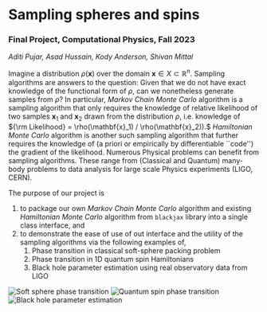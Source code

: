 # Sampling spheres and spins
### Final Project, Computational Physics, Fall 2023
_Aditi Pujar, Asad Hussain, Kody Anderson, Shivan Mittal_

Imagine a distribution $\rho(\mathbf{x})$ over the domain $\mathbf{x} \in X \subset \mathbb{R}^n.$ Sampling algorithms are answers to the question: Given that we do not have exact knowledge of the functional form of $\rho,$ can we nonetheless generate samples from $\rho?$ In particular, _Markov Chain Monte Carlo_ algorithm is a sampling algorithm that only requires the knowledge of relative likelihood of two samples $\mathbf{x}_1$ and $\mathbf{x}_2$ drawn from the distribution $\rho,$ i.e. knowledge of ${\rm Likelihood} = \rho(\mathbf{x}_1) / \rho(\mathbf{x}_2)).$ _Hamiltonian Monte Carlo_ algorithm is another such sampling algorithm that further requires the knowledge of (a priori or empirically by differentiable ``code'') the gradient of the likelihood.
Numerous Physical problems can benefit from sampling algorithms. These range from (Classical and Quantum) many-body problems to data analysis for large scale Physics experiments (LIGO, CERN).

The purpose of our project is 
1. to package our own _Markov Chain Monte Carlo_ algorithm and existing _Hamiltonian Monte Carlo_ algorithm from `blackjax` library into a single class interface, and
2. to demonstrate the ease of use of out interface and the utility of the sampling algorithms via the following examples of,
   1. Phase transition in classical soft-sphere packing problem
   2. Phase transition in 1D quantum spin Hamiltonians
   3. Black hole parameter estimation using real observatory data from LIGO
  
![Soft sphere phase transition]()
![Quantum spin phase transition]()
![Black hole parameter estimation]()

<!---
### Ideas
Project ideas
- [x] Sampling + gradient descent + packing problems + glass phase transition
- [x] Statistical Mechanics steady state problems
- [x] Bayesian Inference
      
- [ ]  Inspiral stochastic dynamics
- [ ] Differentiable ODE solver 
- [ ] Finding distribution samples are coming from
- [ ] Differentiable ODE solver with distribution of parameter estimation
- [ ] Stochastic stuff is common interest 
- [ ] Different cost functions corresponding to different measures of distance between distributions
- [ ] KPZ
- [ ] Imaginary time evolution and LQFT

### What's common in the things we've selected:

- [ ] A class to sample using any/many methods (or use pre packaged samplers):
  - [x] Inverting CDF
  - [x] Metropolis Hastings
    - [ ] Benchmark for a nice potential landscape:
      - [ ] e.g. $C(x) = \frac{1}{2}x^2$
  - [ ] Maybe Gradient based? Hamiltonian Monte Carlo?
        
- [ ] A class to define a probability distribution over the state space,
  - [ ] break up into Cost function $C(x)$ and prob distribution over the state space $\exp(-\beta C(x))$

- [ ] Classes that inherit from the above but is specific to the applications
      
```python
#import jax.numpy as jnp

try:
  import jax.numpy as np
else:
  import numpy as np
  

class Distribution:
  - pdf
	- logpdf return -0.5*x**2

class Sampler:
  - sample
  - distribution (object)

class MCMCSampler:
  - proposal step (acceptance criteria)
  - compute pdf ratio
  
class SamplerVisualization:
  - Sampler
  - Plots
  
class CornerPlot:
  

class StateSpaceAnimation
 - samples
 - animate() 
```
--->
